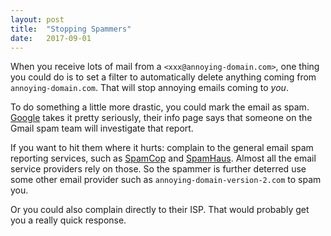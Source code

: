 ```yaml
---
layout: post
title:  "Stopping Spammers"
date:   2017-09-01
---
```


When you receive lots of mail from a `<xxx@annoying-domain.com>`,
one thing you could do is to set a filter to automatically delete 
anything coming from `annoying-domain.com`.
That will stop annoying emails coming to _you_.

To do something a little more drastic,
you could mark the email as spam.
[Google](https://support.google.com/inbox/answer/6070440?hl=en) takes it pretty seriously,
their info page says that someone on the 
Gmail spam team will investigate that report.

If you want to hit them where it hurts:
complain to the general email spam reporting services,
such as [SpamCop](https://www.spamcop.net) 
and [SpamHaus](https://www.spamhaus.org/).
Almost all the email service providers rely on those. 
So the spammer is further deterred use some other email provider such as 
`annoying-domain-version-2.com` to spam you. 

Or you could also complain directly to their ISP.
That would probably get you a really quick response.


